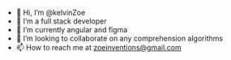 - 👋 Hi, I’m @kelvinZoe
- 👀 I’m a full stack developer
- 🌱 I’m currently angular and figma 
- 💞️ I’m looking to collaborate on any comprehension algorithms
- 📫 How to reach me at zoeinventions@gmail.com

<!---
kelvinZoe/kelvinZoe is a ✨ special ✨ repository because its `README.md` (this file) appears on your GitHub profile.
You can click the Preview link to take a look at your changes.
--->
